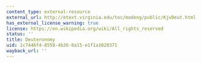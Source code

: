 ```yaml
---
content_type: external-resource
external_url: http://etext.virginia.edu/toc/modeng/public/KjvDeut.html
has_external_license_warning: true
license: https://en.wikipedia.org/wiki/All_rights_reserved
status: ''
title: Deuteronomy
uid: 1c7446f4-8558-4b26-8a15-e1f1a1020371
wayback_url: ''
---
```

